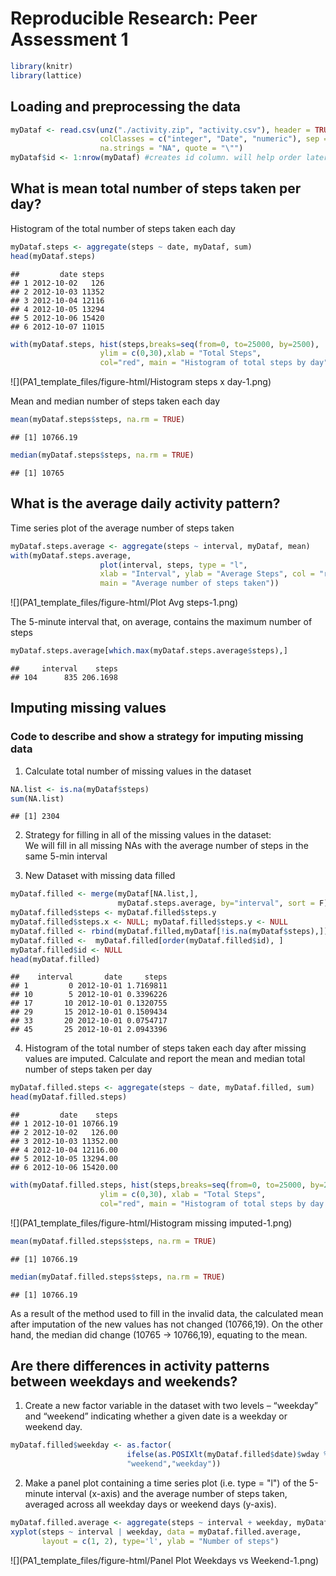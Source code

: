 # Reproducible Research: Peer Assessment 1


```r
library(knitr)
library(lattice)
```

## Loading and preprocessing the data


```r
myDataf <- read.csv(unz("./activity.zip", "activity.csv"), header = TRUE,
                    colClasses = c("integer", "Date", "numeric"), sep = ",",
                    na.strings = "NA", quote = "\"")
myDataf$id <- 1:nrow(myDataf) #creates id column. will help order later
```

## What is mean total number of steps taken per day?

Histogram of the total number of steps taken each day


```r
myDataf.steps <- aggregate(steps ~ date, myDataf, sum)
head(myDataf.steps)
```

```
##         date steps
## 1 2012-10-02   126
## 2 2012-10-03 11352
## 3 2012-10-04 12116
## 4 2012-10-05 13294
## 5 2012-10-06 15420
## 6 2012-10-07 11015
```

```r
with(myDataf.steps, hist(steps,breaks=seq(from=0, to=25000, by=2500),
                    ylim = c(0,30),xlab = "Total Steps",
                    col="red", main = "Histogram of total steps by day"))
```

![](PA1_template_files/figure-html/Histogram steps x day-1.png)<!-- -->

Mean and median number of steps taken each day

```r
mean(myDataf.steps$steps, na.rm = TRUE)
```

```
## [1] 10766.19
```

```r
median(myDataf.steps$steps, na.rm = TRUE)
```

```
## [1] 10765
```

## What is the average daily activity pattern?

Time series plot of the average number of steps taken

```r
myDataf.steps.average <- aggregate(steps ~ interval, myDataf, mean)
with(myDataf.steps.average, 
                    plot(interval, steps, type = "l",
                    xlab = "Interval", ylab = "Average Steps", col = "red",
                    main = "Average number of steps taken"))
```

![](PA1_template_files/figure-html/Plot Avg steps-1.png)<!-- -->

The 5-minute interval that, on average, contains the maximum number of steps

```r
myDataf.steps.average[which.max(myDataf.steps.average$steps),]
```

```
##     interval    steps
## 104      835 206.1698
```


## Imputing missing values

### Code to describe and show a strategy for imputing missing data  
1. Calculate total number of missing values in the dataset 

```r
NA.list <- is.na(myDataf$steps)
sum(NA.list)
```

```
## [1] 2304
```

2. Strategy for filling in all of the missing values in the dataset:  
We will fill in all missing NAs with the average number of steps in the same 5-min interval

3. New Dataset with missing data filled


```r
myDataf.filled <- merge(myDataf[NA.list,], 
                        myDataf.steps.average, by="interval", sort = F) #adds means column 2 NAs subset
myDataf.filled$steps <- myDataf.filled$steps.y                          #adds new value to NAs
myDataf.filled$steps.x <- NULL; myDataf.filled$steps.y <- NULL          #drops extra columns
myDataf.filled <- rbind(myDataf.filled,myDataf[!is.na(myDataf$steps),]) #adds non NAs entries
myDataf.filled <-  myDataf.filled[order(myDataf.filled$id), ]           #re-order
myDataf.filled$id <- NULL                                               #drops id column
head(myDataf.filled)                                                    #shows new data
```

```
##    interval       date     steps
## 1         0 2012-10-01 1.7169811
## 10        5 2012-10-01 0.3396226
## 17       10 2012-10-01 0.1320755
## 29       15 2012-10-01 0.1509434
## 33       20 2012-10-01 0.0754717
## 45       25 2012-10-01 2.0943396
```

4. Histogram of the total number of steps taken each day after missing values are imputed. Calculate and report the mean and median total number of steps taken per day

```r
myDataf.filled.steps <- aggregate(steps ~ date, myDataf.filled, sum)
head(myDataf.filled.steps)
```

```
##         date    steps
## 1 2012-10-01 10766.19
## 2 2012-10-02   126.00
## 3 2012-10-03 11352.00
## 4 2012-10-04 12116.00
## 5 2012-10-05 13294.00
## 6 2012-10-06 15420.00
```

```r
with(myDataf.filled.steps, hist(steps,breaks=seq(from=0, to=25000, by=2500),
                    ylim = c(0,30), xlab = "Total Steps",
                    col="red", main = "Histogram of total steps by day (Missing Values Imputed)"))
```

![](PA1_template_files/figure-html/Histogram missing imputed-1.png)<!-- -->

```r
mean(myDataf.filled.steps$steps, na.rm = TRUE)
```

```
## [1] 10766.19
```

```r
median(myDataf.filled.steps$steps, na.rm = TRUE)
```

```
## [1] 10766.19
```
 As a result of the method used to fill in the invalid data, the calculated mean after imputation of the new values has not changed (10766,19). On the other hand, the median did change (10765 -> 10766,19), equating to the mean.
 
## Are there differences in activity patterns between weekdays and weekends?

1. Create a new factor variable in the dataset with two levels – “weekday” and “weekend” indicating whether a given date is a weekday or weekend day.


```r
myDataf.filled$weekday <- as.factor(
                          ifelse(as.POSIXlt(myDataf.filled$date)$wday %in% c(0,6),
                          "weekend","weekday"))
```

2. Make a panel plot containing a time series plot (i.e. type = "l") of the 5-minute interval (x-axis) and the average number of steps taken, averaged across all weekday days or weekend days (y-axis).


```r
myDataf.filled.average <- aggregate(steps ~ interval + weekday, myDataf.filled, mean)
xyplot(steps ~ interval | weekday, data = myDataf.filled.average, 
       layout = c(1, 2), type='l', ylab = "Number of steps")
```

![](PA1_template_files/figure-html/Panel Plot Weekdays vs Weekend-1.png)<!-- -->
